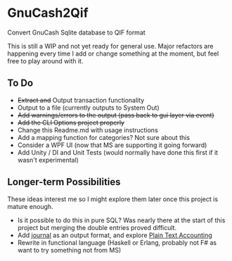 # GnuCash2Qif
Convert GnuCash Sqlite database to QIF format

This is still a WIP and not yet ready for general use. Major refactors are happening every time I add or change something at the moment, but feel free to play around with it.

## To Do

 - ~~Extract and~~ Output transaction functionality
 - Output to a file (currently outputs to System Out)
 - ~~Add warnings/errors to the output (pass back to gui layer via event)~~
 - ~~Add the CLI Options project properly~~
 - Change this Readme.md with usage instructions
 - Add a mapping function for categories? Not sure about this
 - Consider a WPF UI (now that MS are supporting it going forward)
 - Add Unity / DI and Unit Tests (would normally have done this first if it wasn't experimental)

## Longer-term Possibilities
These ideas interest me so I might explore them later once this project is mature enough.

 - Is it possible to do this in pure SQL? Was nearly there at the start of this project but merging the double entries proved difficult.
 - Add [journal](https://hledger.org/journal.html) as an output format, and explore [Plain Text Accounting](https://plaintextaccounting.org/)
 - Rewrite in functional language (Haskell or Erlang, probably not F# as want to try something not from MS)
